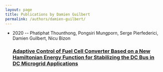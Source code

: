 ```yaml
---
layout: page
title: Publications by Damien Guilbert
permalink: /authors/damien-guilbert/
---
```


<ul class="post-list">
<li><span class='post-meta'>2020 -- Phatiphat Thounthong, Pongsiri Mungporn, Serge Pierfederici, Damien Guilbert, Nicu Bizon</span><h3><a class='post-link' href='../../adaptive-control-of-fuel-cell-converter-based-on-a-new-hamiltonian-energy-function-for-stabilizing-the-dc-bus-in-dc-microgrid-applications'>Adaptive Control of Fuel Cell Converter Based on a New Hamiltonian Energy Function for Stabilizing the DC Bus in DC Microgrid Applications</a></h3></li>

</ul>
